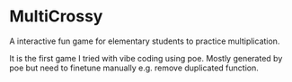 # MultiCrossy
A interactive fun game for elementary students to practice multiplication.

It is the first game I tried with vibe coding using poe. 
Mostly generated by poe but need to finetune manually e.g. remove duplicated function.
